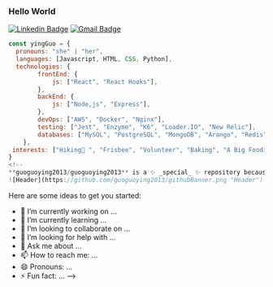 ### Hello World
[![Linkedin Badge](https://img.shields.io/badge/LinkedIn-0077B5?style=for-the-badge&logo=linkedin&logoColor=white)](https://www.linkedin.com/in/ying-guo-07219653/)
[![Gmail Badge](https://img.shields.io/badge/Gmail-D14836?style=for-the-badge&logo=gmail&logoColor=white)](mailto:guoguoying2013@gmail.com)

```javascript
const yingGuo = {
  pronouns: "she" | "her",
  languages: [Javascript, HTML, CSS, Python],
  technologies: {
        frontEnd: {
            js: ["React", "React Hooks"],
        },
        backEnd: {
            js: ["Node,js", "Express"],
        },
        devOps: ["AWS", "Docker", "Nginx"],
        testing: ["Jest", "Enzyme", "K6", "Loader.IO", "New Relic"],
        databases: ["MySQL", "PostgreSQL", "MongoDB", "Arango", "Redis"],
    },
 interests: ["Hiking🌱 ", "Frisbee", "Volunteer", "Baking", "A Big Foodie", "Hackathons😄 "]
}
<!--
**guoguoying2013/guoguoying2013** is a ✨ _special_ ✨ repository because its `README.md` (this file) appears on your GitHub profile.
![Header](https://github.com/guoguoying2013/githubBanner.png "Header")


```

Here are some ideas to get you started:

- 🔭 I’m currently working on ...
- 🌱 I’m currently learning ...
- 👯 I’m looking to collaborate on ...
- 🤔 I’m looking for help with ...
- 💬 Ask me about ...
- 📫 How to reach me: ...
- 😄 Pronouns: ...
- ⚡ Fun fact: ...
-->
